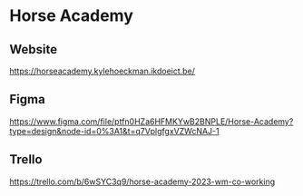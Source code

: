 # Horse Academy

## Website
https://horseacademy.kylehoeckman.ikdoeict.be/

## Figma
https://www.figma.com/file/ptfn0HZa6HFMKYwB2BNPLE/Horse-Academy?type=design&node-id=0%3A1&t=q7VplgfgxVZWcNAJ-1

## Trello
https://trello.com/b/6wSYC3q9/horse-academy-2023-wm-co-working
